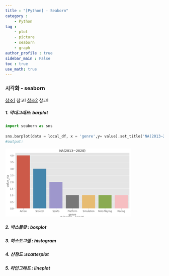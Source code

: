 ```yaml
---
title : "[Python] - Seaborn"
category :
    - Python
tag : 
    - plot
    - picture
    - seaborn
    - graph
author_profile : true
sidebar_main : False  
toc : true 
use_math: true
---
```


### 시각화 - seaborn

[참조1](https://tariat.tistory.com/744) 참고!
[참조2](https://programmers.co.kr/learn/courses/21/lessons/942) 참고!

##### 1. 막대그래프: barplot 

```py
import seaborn as sns 

sns.barplot(data = local_df, x = 'genre',y= value).set_title('NA(2013~2020)')
#output:
```
<img src='/assets/seaborn_ex.PNG' width = 400>




##### 2. 박스플랏 : boxplot 

##### 3. 히스토그램 : histogram

##### 4. 산점도 :scatterplot

##### 5. 라인그래프 : lineplot

 